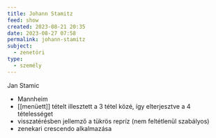 ```yaml
---
title: Johann Stamitz
feed: show
created: 2023-08-21 20:35
date: 2023-08-27 07:58
permalink: johann-stamitz
subject:
  - zenetöri
type:
  - személy
---
```


Jan Stamic

- Mannheim
- [[menüett]] tételt illesztett a 3 tétel közé, így elterjesztve a 4 tételességet
- visszatérésben jellemző a tükrös repríz (nem feltétlenül szabályos)
- zenekari crescendo alkalmazása
